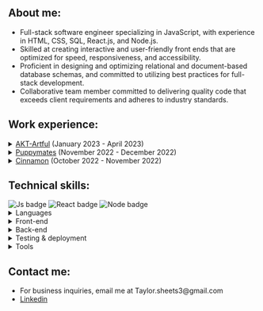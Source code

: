 <h2> About me: </h2>

  <ul>
<li>Full-stack software engineer specializing in JavaScript, with experience in HTML, CSS, SQL, React.js, and Node.js.</li> 
<li>Skilled at creating interactive and user-friendly front ends that are optimized for speed, responsiveness, and accessibility.</li> 
<li>Proficient in designing and optimizing relational and document-based database schemas, and  committed to utilizing best practices for full-stack development. </li>
<li>Collaborative team member committed to delivering quality code that exceeds client requirements and adheres to industry standards.</li>

</ul>    

<h2> Work experience: </h2>
<details>
  <summary><a href='https://akt-artful.com'>AKT-Artful</a> (January 2023 - April 2023) </summary>
  <p></p>
  <ul>
 <li>Developed an application using Next.js and Contentful that provides the client a customizable platform to showcase the products and services offered through her business</li>
<li>Successfully delivered a high-performance and accessible website, achieving Lighthouse scores of 99 for performance, 98 for accessibility, 92 for best practices, and 100 for search engine optimization </li>
<li>Designed a readable and intuitive backend design via Contentful for the client to easily upload new content and personalize almost every component of the application</li>
<li>Employed front-end best practices and responsive components to ensure seamless functionality across both desktop and mobile devices</li>
<li>Worked closely with the project manager to identify and address evolving client requirements, ensuring the final product met or exceeded their expectations</li>
<li>Leveraged Agile methodologies and tools such as Trello and Github to organize project workflows, enabling consistent delivery of new features and updates for review and approval by the project manager and senior engineer</li>
<li>Deployed the finished application with Vercel, utilizing custom domains purchased by the client, and employing CI/CD pipelines with GitHub to automate the deployment process, ensuring optimal performance and accessibility for end-users</li>
<li>Utilized Facebook's Open Graph Debugger to ensure that the meta tags were optimized to display a visually-appealing and concise link preview correctly for client to share the website on different social media platforms</li>

  </ul>
    </details>
    
 <details>
  <summary><a href='https://github.com/Taylor-Sheets3/PuppyMates'>Puppymates</a> (November 2022 - December 2022) </summary>
  <p></p>
  <ul>
    <li>Developed a mobile application for iOS using React Native and React Native Elements that allows dog owners to communicate and coordinate play dates through match-based swiping, geolocation, and chat features</li>
<li>Developed a backend RESTful API using Node.js, Express.js, and Express Router to store and transform user data for front-end component use</li>
<li>Designed a relational schema for PostgreSQL database and implemented a Sequelize ORM to securely manage user data in conformance with ACID principles</li>
<li>Documented the API for team use</li>
<li>Built a basic login system on the backend, incorporating encryption and salting for security and verification purposes</li>
<li>Collaborated with the development team to consistently communicate data requirements and ensure smooth integration</li>
<li>Used Agile methodologies to complete MVP under a tight deadline</li>

  </ul>
 </details>

<details>
  <summary><a href='https://github.com/Taylor-Sheets3/Cinnamon'>Cinnamon</a> (October 2022 - November 2022) </summary>
  <p></p>
  <ul>
  <li>Developed an eCommerce web application using React.js with CSS and a monolithic legacy API, delivering a robust and user-friendly experience </li>
<li>Constructed a Node.js proxy server to manage http communications with the backend, enhancing security and performance of the application</li>
<li>Engineered an interactive frontend based on client business requirements documentation, optimizing for speed, responsiveness, and accessibility</li>
<li>Architected a new microservices-based backend that exceeded the client's throughput goals, sustaining over 1500 concurrent users with less than a 2% error rate</li>
<li>Designed a relational schema for MySQL to manage over 10M records</li>
<li>Utilized best practices for backend development, including optimizing database queries and leveraging caching mechanisms to reduce downtime and improve performance</li>
<li>Conducted rigorous testing and benchmarking to ensure that the new architecture met strict performance and reliability requirements, delivering a highly scalable and resilient system</li>
<li>Successfully deployed horizontal scaling using AWS EC2 instances and an NGINX load balancer, resulting in a reduction of latency by over 90% and significantly improving the application's performance and availability</li>

  </ul>
    </details>
    
<h2> Technical skills: </h2> 
<span><img src="https://img.shields.io/badge/JavaScript-F7DF1E.svg?style=for-the-badge&logo=JavaScript&logoColor=black" alt="Js badge" /></span>
<span><img src="https://img.shields.io/badge/React-61DAFB.svg?style=for-the-badge&logo=React&logoColor=black" alt="React badge" /></span>
<span><img src="https://img.shields.io/badge/Node.js-339933.svg?style=for-the-badge&logo=nodedotjs&logoColor=white" alt="Node badge" /></span>
<details>
  <summary>Languages</summary>
  <ul>
    <li><img src="https://img.shields.io/badge/CSS3-1572B6.svg?style=for-the-badge&logo=CSS3&logoColor=white" alt="CSS3 badge" /></li>
    <li><img src="https://img.shields.io/badge/HTML5-E34F26.svg?style=for-the-badge&logo=HTML5&logoColor=white" alt="HTML5badge" /></li>
    <li><img src="https://img.shields.io/badge/Python-FFD43B?style=for-the-badge&logo=python&logoColor=blue" alt="Python badge" /></li>
    <li><img src="https://img.shields.io/badge/TypeScript-007ACC?style=for-the-badge&logo=typescript&logoColor=white" alt="TS badge" /></li>
  </ul>
</details>
<details>
  <summary>Front-end</summary>
  <ul>
    <li><img src="https://img.shields.io/badge/Axios-5A29E4.svg?style=for-the-badge&logo=Axios&logoColor=white" alt="Axios badge" /></li>
    <li><img src="https://img.shields.io/badge/jQuery-0769AD.svg?style=for-the-badge&logo=jQuery&logoColor=white" alt="jQuery badge" /></li>
    <li><img src="https://img.shields.io/badge/Redux-764ABC.svg?style=for-the-badge&logo=Redux&logoColor=white" alt="Redux badge" /></li>
  </ul>
</details>
<details>
  <summary>Back-end</summary>
  <ul>
    <li><img src="https://img.shields.io/badge/Express.js-000000.svg?style=for-the-badge&logo=Express&logoColor=white" alt="Express badge" /></li>
    <li><img src="https://img.shields.io/badge/MongoDB-47A248.svg?style=for-the-badge&logo=MongoDB&logoColor=white" alt="MongoDB badge" /></li>
    <li><img src="https://img.shields.io/badge/MySQL-4479A1.svg?style=for-the-badge&logo=MySQL&logoColor=white" alt="MySQL badge" /></li>
   <li><img src="https://img.shields.io/badge/PostgreSQL-316192?style=for-the-badge&logo=postgresql&logoColor=white" alt="postgreSQL badge" /></li>
    <li><img src="https://img.shields.io/badge/Sequelize-52B0E7?style=for-the-badge&logo=Sequelize&logoColor=white" alt='sequelize badge'/></li>
  </ul>
</details>
<details>
  <summary>Testing & deployment</summary>
  <ul>
    <li><img src="https://img.shields.io/badge/Amazon%20AWS-232F3E.svg?style=for-the-badge&logo=Amazon-AWS&logoColor=white" alt="AWS badge" /></li>
    <li><img src="https://img.shields.io/badge/Chai-A30701.svg?style=for-the-badge&logo=Chai&logoColor=white" alt="Chai badge" /></li>
    <li><img src="https://img.shields.io/badge/ESLint-4B32C3.svg?style=for-the-badge&logo=ESLint&logoColor=white" alt="ESLint badge" /></li>
    <li><img src="https://img.shields.io/badge/Jest-C21325.svg?style=for-the-badge&logo=Jest&logoColor=white" alt="Jest badge" /></li>
    <li><img src="https://img.shields.io/badge/k6-7D64FF.svg?style=for-the-badge&logo=k6&logoColor=white" alt="K6 badge" /></li>
    <li><img src="https://img.shields.io/badge/Mocha-8D6748.svg?style=for-the-badge&logo=Mocha&logoColor=white" alt="Mocha badge" /></li>
    <li><img src="https://img.shields.io/badge/Postman-FF6C37.svg?style=for-the-badge&logo=Postman&logoColor=white" alt="Postman badge" /></li>
  </ul>
</details>
<details>
  <summary>Tools</summary>
  <ul>
    <li><img src="https://img.shields.io/badge/Babel-F9DC3E.svg?style=for-the-badge&logo=Babel&logoColor=black" alt="Babel badge" /></li>
    <li><img src="https://img.shields.io/badge/Git-F05032.svg?style=for-the-badge&logo=Git&logoColor=white" alt="Git badge" /></li>
    <li><img src="https://img.shields.io/badge/NGINX-009639.svg?style=for-the-badge&logo=NGINX&logoColor=white" alt="NGINX badge" /></li>
    <li><img src="https://img.shields.io/badge/npm-CB3837.svg?style=for-the-badge&logo=npm&logoColor=white" alt="npm badge" /></li>
    <li><img src="https://img.shields.io/badge/Vim-019733.svg?style=for-the-badge&logo=Vim&logoColor=white" alt="Vim badge" /></li>
    <li><img src="https://img.shields.io/badge/Webpack-8DD6F9.svg?style=for-the-badge&logo=Webpack&logoColor=black" alt="Webpack badge" /></li>
  </ul>
</details>

<h2> Contact me: </h2> 
<ul>
  <li>For business inquiries, email me at Taylor.sheets3@gmail.com </li>
  <li><a href="https://www.linkedin.com/in/taylorsheets3/">Linkedin</a></li>
